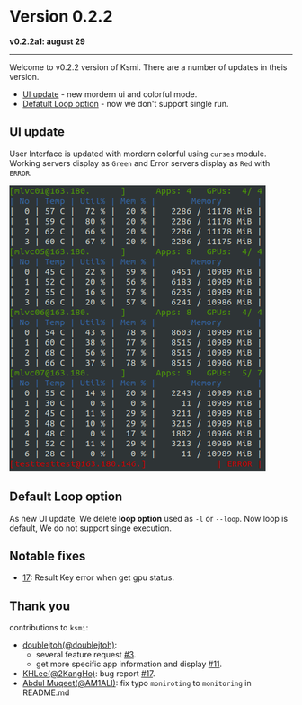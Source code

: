 # Version 0.2.2
**v0.2.2a1: august 29**

---
Welcome to v0.2.2 version of Ksmi. There are a number of updates in theis version.
 - [UI update](#ui-update) - new mordern ui and colorful mode.
 - [Defatult Loop option](#default-loop-option) - now we don't support single run.

## UI update
User Interface is updated with mordern colorful using `curses` module.  
Working servers display as `Green` and Error servers display as `Red` with `ERROR`.

![UI](../img/v0.2.2a1.png)

## Default Loop option
As new UI update, We delete **loop option** used as `-l` or `--loop`.
Now loop is default, We do not support singe execution.

## Notable fixes
- [17](https://github.com/kairos03/kairos-smi/issues/17): Result Key error when get gpu status.


## Thank you
contributions to `ksmi`: 
- [doublejtoh(@doublejtoh)](https://github.com/doublejtoh): 
  - several feature request [#3](https://github.com/kairos03/kairos-smi/issues/3). 
  - get more specific app information and display [#11](https://github.com/kairos03/kairos-smi/pull/11).
- [KHLee(@2KangHo)](https://github.com/2KangHo): bug report [#17](https://github.com/kairos03/kairos-smi/issues/17).
- [Abdul Muqeet(@AM1ALI)](https://github.com/AM1ALI): fix typo `moniroting` to `monitoring` in README.md